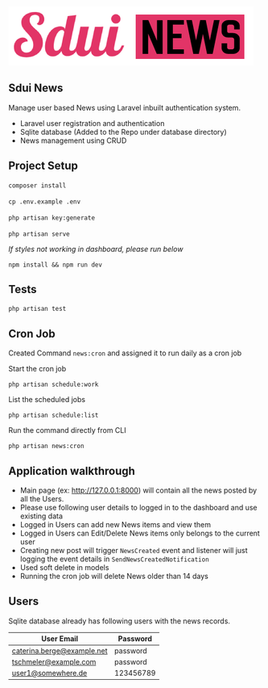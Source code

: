 ![alt text](https://github.com/llcoollasa/sduinews/blob/main/public/images/logo.png?raw=true)

## Sdui News

Manage user based News using Laravel inbuilt authentication system.

- Laravel user registration and authentication
- Sqlite database (Added to the Repo under database directory)
- News management using CRUD

  
## Project Setup

```
composer install

cp .env.example .env

php artisan key:generate

php artisan serve
```

*If styles not working in dashboard, please run below*

```
npm install && npm run dev
```

## Tests

```
php artisan test
```

## Cron Job

Created Command `news:cron` and assigned it to run daily as a cron job

Start the cron job
```
php artisan schedule:work
```

List the scheduled jobs
```
php artisan schedule:list
```

Run the command directly from CLI
```
php artisan news:cron 
```

## Application walkthrough

- Main page (ex: http://127.0.0.1:8000) will contain all the news posted by all the Users.
- Please use following user details to logged in to the dashboard and use existing data
- Logged in Users can add new News items and view them
- Logged in Users can Edit/Delete News items only belongs to the current user
- Creating new post will trigger `NewsCreated` event and listener will just logging the event details in `SendNewsCreatedNotification`
- Used soft delete in models
- Running the cron job will delete News older than 14 days

## Users

Sqlite database already has following users with the news records.

| User Email                    | Password  |
| ------------------------------|-----------|
| caterina.berge@example.net    | password  |
| tschmeler@example.com         | password  |
| user1@somewhere.de	        | 123456789 |
